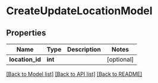 # CreateUpdateLocationModel

## Properties
Name | Type | Description | Notes
------------ | ------------- | ------------- | -------------
**location_id** | **int** |  | [optional] 

[[Back to Model list]](../README.md#documentation-for-models) [[Back to API list]](../README.md#documentation-for-api-endpoints) [[Back to README]](../README.md)

